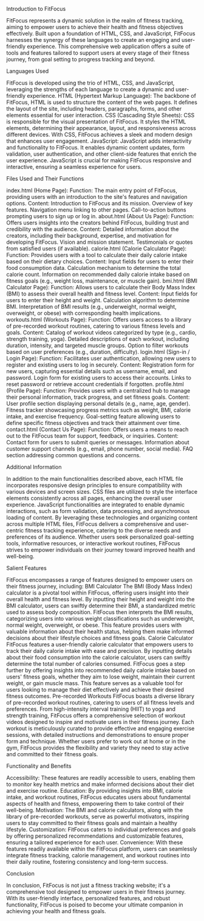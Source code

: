 Introduction to FitFocus


FitFocus represents a dynamic solution in the realm of fitness tracking, aiming to empower users to achieve their health and fitness objectives effectively. Built upon a foundation of HTML, CSS, and JavaScript, FitFocus harnesses the synergy of these languages to create an engaging and user-friendly experience. This comprehensive web application offers a suite of tools and features tailored to support users at every stage of their fitness journey, from goal setting to progress tracking and beyond.



Languages Used

FitFocus is developed using the trio of HTML, CSS, and JavaScript, leveraging the strengths of each language to create a dynamic and user-friendly experience.
HTML (Hypertext Markup Language): The backbone of FitFocus, HTML is used to structure the content of the web pages. It defines the layout of the site, including headers, paragraphs, forms, and other elements essential for user interaction.
CSS (Cascading Style Sheets): CSS is responsible for the visual presentation of FitFocus. It styles the HTML elements, determining their appearance, layout, and responsiveness across different devices. With CSS, FitFocus achieves a sleek and modern design that enhances user engagement.
JavaScript: JavaScript adds interactivity and functionality to FitFocus. It enables dynamic content updates, form validation, user authentication, and other client-side features that enrich the user experience. JavaScript is crucial for making FitFocus responsive and interactive, ensuring a seamless experience for users.




Files Used and Their Functions

index.html (Home Page):
Function: The main entry point of FitFocus, providing users with an introduction to the site's features and navigation options.
Content:
Introduction to FitFocus and its mission.
Overview of key features.
Navigation menu linking to other pages.
Call-to-action buttons prompting users to sign up or log in.
about.html (About Us Page):
Function: Offers users insights into the creators behind FitFocus, building trust and credibility with the audience.
Content:
Detailed information about the creators, including their background, expertise, and motivation for developing FitFocus.
Vision and mission statement.
Testimonials or quotes from satisfied users (if available).
calorie.html (Calorie Calculator Page):
Function: Provides users with a tool to calculate their daily calorie intake based on their dietary choices.
Content:
Input fields for users to enter their food consumption data.
Calculation mechanism to determine the total calorie count.
Information on recommended daily calorie intake based on fitness goals (e.g., weight loss, maintenance, or muscle gain).
bmi.html (BMI Calculator Page):
Function: Allows users to calculate their Body Mass Index (BMI) to assess their overall health and fitness level.
Content:
Input fields for users to enter their height and weight.
Calculation algorithm to determine BMI.
Interpretation of BMI results (e.g., underweight, normal weight, overweight, or obese) with corresponding health implications.
workouts.html (Workouts Page):
Function: Offers users access to a library of pre-recorded workout routines, catering to various fitness levels and goals.
Content:
Catalog of workout videos categorized by type (e.g., cardio, strength training, yoga).
Detailed descriptions of each workout, including duration, intensity, and targeted muscle groups.
Option to filter workouts based on user preferences (e.g., duration, difficulty).
login.html (Sign-in / Login Page):
Function: Facilitates user authentication, allowing new users to register and existing users to log in securely.
Content:
Registration form for new users, capturing essential details such as username, email, and password.
Login form for existing users to access their accounts.
Links to reset password or retrieve account credentials if forgotten.
profile.html (Profile Page):
Function: Provides users with a centralized hub to manage their personal information, track progress, and set fitness goals.
Content:
User profile section displaying personal details (e.g., name, age, gender).
Fitness tracker showcasing progress metrics such as weight, BMI, calorie intake, and exercise frequency.
Goal-setting feature allowing users to define specific fitness objectives and track their attainment over time.
contact.html (Contact Us Page):
Function: Offers users a means to reach out to the FitFocus team for support, feedback, or inquiries.
Content:
Contact form for users to submit queries or messages.
Information about customer support channels (e.g., email, phone number, social media).
FAQ section addressing common questions and concerns.




Additional Information

In addition to the main functionalities described above, each HTML file incorporates responsive design principles to ensure compatibility with various devices and screen sizes. CSS files are utilized to style the interface elements consistently across all pages, enhancing the overall user experience. JavaScript functionalities are integrated to enable dynamic interactions, such as form validation, data processing, and asynchronous loading of content.
By leveraging these technologies and organizing content across multiple HTML files, FitFocus delivers a comprehensive and user-centric fitness tracking experience, catering to the diverse needs and preferences of its audience. Whether users seek personalized goal-setting tools, informative resources, or interactive workout routines, FitFocus strives to empower individuals on their journey toward improved health and well-being.





Salient Features

FitFocus encompasses a range of features designed to empower users on their fitness journey, including:
BMI Calculator
The BMI (Body Mass Index) calculator is a pivotal tool within FitFocus, offering users insight into their overall health and fitness level. By inputting their height and weight into the BMI calculator, users can swiftly determine their BMI, a standardized metric used to assess body composition. FitFocus then interprets the BMI results, categorizing users into various weight classifications such as underweight, normal weight, overweight, or obese. This feature provides users with valuable information about their health status, helping them make informed decisions about their lifestyle choices and fitness goals.
Calorie Calculator
FitFocus features a user-friendly calorie calculator that empowers users to track their daily calorie intake with ease and precision. By inputting details about their food consumption into the calorie calculator, users can swiftly determine the total number of calories consumed. FitFocus goes a step further by offering insights into recommended daily calorie intake based on users' fitness goals, whether they aim to lose weight, maintain their current weight, or gain muscle mass. This feature serves as a valuable tool for users looking to manage their diet effectively and achieve their desired fitness outcomes.
Pre-recorded Workouts
FitFocus boasts a diverse library of pre-recorded workout routines, catering to users of all fitness levels and preferences. From high-intensity interval training (HIIT) to yoga and strength training, FitFocus offers a comprehensive selection of workout videos designed to inspire and motivate users in their fitness journey. Each workout is meticulously curated to provide effective and engaging exercise sessions, with detailed instructions and demonstrations to ensure proper form and technique. Whether users prefer to work out at home or in the gym, FitFocus provides the flexibility and variety they need to stay active and committed to their fitness goals.




Functionality and Benefits

Accessibility: These features are readily accessible to users, enabling them to monitor key health metrics and make informed decisions about their diet and exercise routine.
Education: By providing insights into BMI, calorie intake, and workout routines, FitFocus educates users about fundamental aspects of health and fitness, empowering them to take control of their well-being.
Motivation: The BMI and calorie calculators, along with the library of pre-recorded workouts, serve as powerful motivators, inspiring users to stay committed to their fitness goals and maintain a healthy lifestyle.
Customization: FitFocus caters to individual preferences and goals by offering personalized recommendations and customizable features, ensuring a tailored experience for each user.
Convenience: With these features readily available within the FitFocus platform, users can seamlessly integrate fitness tracking, calorie management, and workout routines into their daily routine, fostering consistency and long-term success.



Conclusion

In conclusion, FitFocus is not just a fitness tracking website; it's a comprehensive tool designed to empower users in their fitness journey. With its user-friendly interface, personalized features, and robust functionality, FitFocus is poised to become your ultimate companion in achieving your health and fitness goals.
